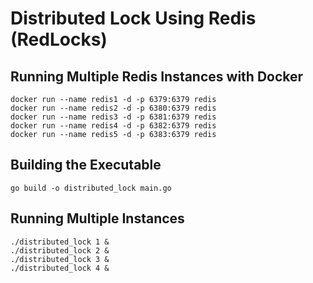 # Distributed Lock Using Redis (RedLocks)

## Running Multiple Redis Instances with Docker
```
docker run --name redis1 -d -p 6379:6379 redis
docker run --name redis2 -d -p 6380:6379 redis
docker run --name redis3 -d -p 6381:6379 redis
docker run --name redis4 -d -p 6382:6379 redis
docker run --name redis5 -d -p 6383:6379 redis
```

## Building the Executable

```
go build -o distributed_lock main.go
```

## Running Multiple Instances
```
./distributed_lock 1 &
./distributed_lock 2 &
./distributed_lock 3 &
./distributed_lock 4 &
```